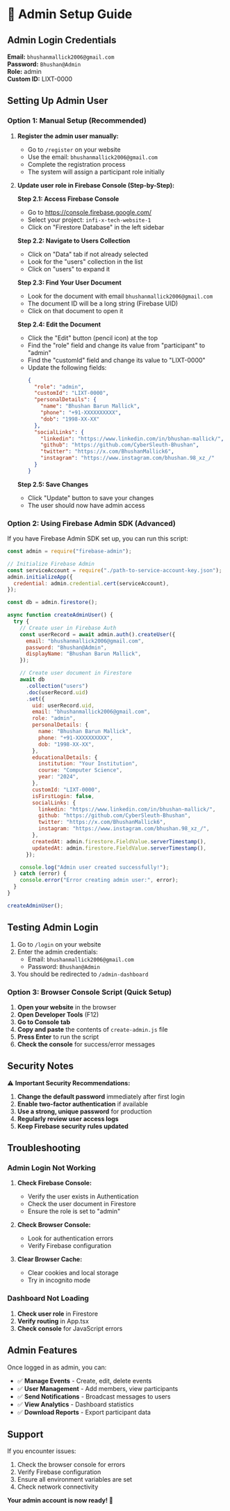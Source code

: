 # 🔑 Admin Setup Guide

## Admin Login Credentials

**Email:** `bhushanmallick2006@gmail.com`  
**Password:** `Bhushan@Admin`  
**Role:** admin  
**Custom ID:** LIXT-0000

## Setting Up Admin User

### Option 1: Manual Setup (Recommended)

1. **Register the admin user manually:**

   - Go to `/register` on your website
   - Use the email: `bhushanmallick2006@gmail.com`
   - Complete the registration process
   - The system will assign a participant role initially

2. **Update user role in Firebase Console (Step-by-Step):**

   **Step 2.1: Access Firebase Console**

   - Go to https://console.firebase.google.com/
   - Select your project: `infi-x-tech-website-1`
   - Click on "Firestore Database" in the left sidebar

   **Step 2.2: Navigate to Users Collection**

   - Click on "Data" tab if not already selected
   - Look for the "users" collection in the list
   - Click on "users" to expand it

   **Step 2.3: Find Your User Document**

   - Look for the document with email `bhushanmallick2006@gmail.com`
   - The document ID will be a long string (Firebase UID)
   - Click on that document to open it

   **Step 2.4: Edit the Document**

   - Click the "Edit" button (pencil icon) at the top
   - Find the "role" field and change its value from "participant" to "admin"
   - Find the "customId" field and change its value to "LIXT-0000"
   - Update the following fields:
     ```json
     {
       "role": "admin",
       "customId": "LIXT-0000",
       "personalDetails": {
         "name": "Bhushan Barun Mallick",
         "phone": "+91-XXXXXXXXXX",
         "dob": "1998-XX-XX"
       },
       "socialLinks": {
         "linkedin": "https://www.linkedin.com/in/bhushan-mallick/",
         "github": "https://github.com/CyberSleuth-Bhushan",
         "twitter": "https://x.com/BhushanMallick6",
         "instagram": "https://www.instagram.com/bhushan.98_xz_/"
       }
     }
     ```

   **Step 2.5: Save Changes**

   - Click "Update" button to save your changes
   - The user should now have admin access

### Option 2: Using Firebase Admin SDK (Advanced)

If you have Firebase Admin SDK set up, you can run this script:

```javascript
const admin = require("firebase-admin");

// Initialize Firebase Admin
const serviceAccount = require("./path-to-service-account-key.json");
admin.initializeApp({
  credential: admin.credential.cert(serviceAccount),
});

const db = admin.firestore();

async function createAdminUser() {
  try {
    // Create user in Firebase Auth
    const userRecord = await admin.auth().createUser({
      email: "bhushanmallick2006@gmail.com",
      password: "Bhushan@Admin",
      displayName: "Bhushan Barun Mallick",
    });

    // Create user document in Firestore
    await db
      .collection("users")
      .doc(userRecord.uid)
      .set({
        uid: userRecord.uid,
        email: "bhushanmallick2006@gmail.com",
        role: "admin",
        personalDetails: {
          name: "Bhushan Barun Mallick",
          phone: "+91-XXXXXXXXXX",
          dob: "1998-XX-XX",
        },
        educationalDetails: {
          institution: "Your Institution",
          course: "Computer Science",
          year: "2024",
        },
        customId: "LIXT-0000",
        isFirstLogin: false,
        socialLinks: {
          linkedin: "https://www.linkedin.com/in/bhushan-mallick/",
          github: "https://github.com/CyberSleuth-Bhushan",
          twitter: "https://x.com/BhushanMallick6",
          instagram: "https://www.instagram.com/bhushan.98_xz_/",
        },
        createdAt: admin.firestore.FieldValue.serverTimestamp(),
        updatedAt: admin.firestore.FieldValue.serverTimestamp(),
      });

    console.log("Admin user created successfully!");
  } catch (error) {
    console.error("Error creating admin user:", error);
  }
}

createAdminUser();
```

## Testing Admin Login

1. Go to `/login` on your website
2. Enter the admin credentials:
   - Email: `bhushanmallick2006@gmail.com`
   - Password: `Bhushan@Admin`
3. You should be redirected to `/admin-dashboard`

### Option 3: Browser Console Script (Quick Setup)

1. **Open your website** in the browser
2. **Open Developer Tools** (F12)
3. **Go to Console tab**
4. **Copy and paste** the contents of `create-admin.js` file
5. **Press Enter** to run the script
6. **Check the console** for success/error messages

## Security Notes

⚠️ **Important Security Recommendations:**

1. **Change the default password** immediately after first login
2. **Enable two-factor authentication** if available
3. **Use a strong, unique password** for production
4. **Regularly review user access logs**
5. **Keep Firebase security rules updated**

## Troubleshooting

### Admin Login Not Working

1. **Check Firebase Console:**

   - Verify the user exists in Authentication
   - Check the user document in Firestore
   - Ensure the role is set to "admin"

2. **Check Browser Console:**

   - Look for authentication errors
   - Verify Firebase configuration

3. **Clear Browser Cache:**
   - Clear cookies and local storage
   - Try in incognito mode

### Dashboard Not Loading

1. **Check user role** in Firestore
2. **Verify routing** in App.tsx
3. **Check console** for JavaScript errors

## Admin Features

Once logged in as admin, you can:

- ✅ **Manage Events** - Create, edit, delete events
- ✅ **User Management** - Add members, view participants
- ✅ **Send Notifications** - Broadcast messages to users
- ✅ **View Analytics** - Dashboard statistics
- ✅ **Download Reports** - Export participant data

## Support

If you encounter issues:

1. Check the browser console for errors
2. Verify Firebase configuration
3. Ensure all environment variables are set
4. Check network connectivity

**Your admin account is now ready! 🚀**
